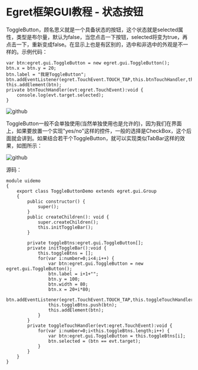 Egret框架GUI教程 - 状态按钮
===============

ToggleButton，顾名思义就是一个具备状态的按钮，这个状态就是selected属性，类型是布尔量，默认为false，当您点击一下按钮，selected将变为true，再点击一下，重新变成false。在显示上也是有区别的，选中和非选中的外观是不一样的。示例代码：

```
var btn:egret.gui.ToggleButton = new egret.gui.ToggleButton();
btn.x = btn.y = 20;
btn.label = "我是ToggleButton";
btn.addEventListener(egret.TouchEvent.TOUCH_TAP,this.btnTouchHandler,this);
this.addElement(btn);
private btnTouchHandler(evt:egret.TouchEvent):void {
    console.log(evt.target.selected);
}
```

![github](https://raw.githubusercontent.com/NeoGuo/html5-documents/master/egret-gui/images/togglebutton.png "Egret")

ToggleButton一般不会单独使用(当然单独使用也是允许的)，因为我们在界面上，如果要放置一个实现"yes/no"这样的控件，一般的选择是CheckBox，这个后面就会讲到。如果结合若干个ToggleButton，就可以实现类似TabBar这样的效果，如图所示：

![github](https://raw.githubusercontent.com/NeoGuo/html5-documents/master/egret-gui/images/toggle_bar.png "Egret")

源码：

```
module uidemo
{
    export class ToggleButtonDemo extends egret.gui.Group
    {
        public constructor() {
            super();
        }
        public createChildren(): void {
            super.createChildren();
            this.initToggleBar();
        }

        private toggleBtns:egret.gui.ToggleButton[];
        private initToggleBar():void {
            this.toggleBtns = [];
            for(var i:number=0;i<4;i++) {
                var btn:egret.gui.ToggleButton = new egret.gui.ToggleButton();
                btn.label = i+1+"";
                btn.y = 100;
                btn.width = 80;
                btn.x = 20+i*80;
                btn.addEventListener(egret.TouchEvent.TOUCH_TAP,this.toggleTouchHandler,this);
                this.toggleBtns.push(btn);
                this.addElement(btn);
            }
        }
        private toggleTouchHandler(evt:egret.TouchEvent):void {
            for(var i:number=0;i<this.toggleBtns.length;i++) {
                var btn:egret.gui.ToggleButton = this.toggleBtns[i];
                btn.selected = (btn == evt.target);
            }
        }
    }
}
```